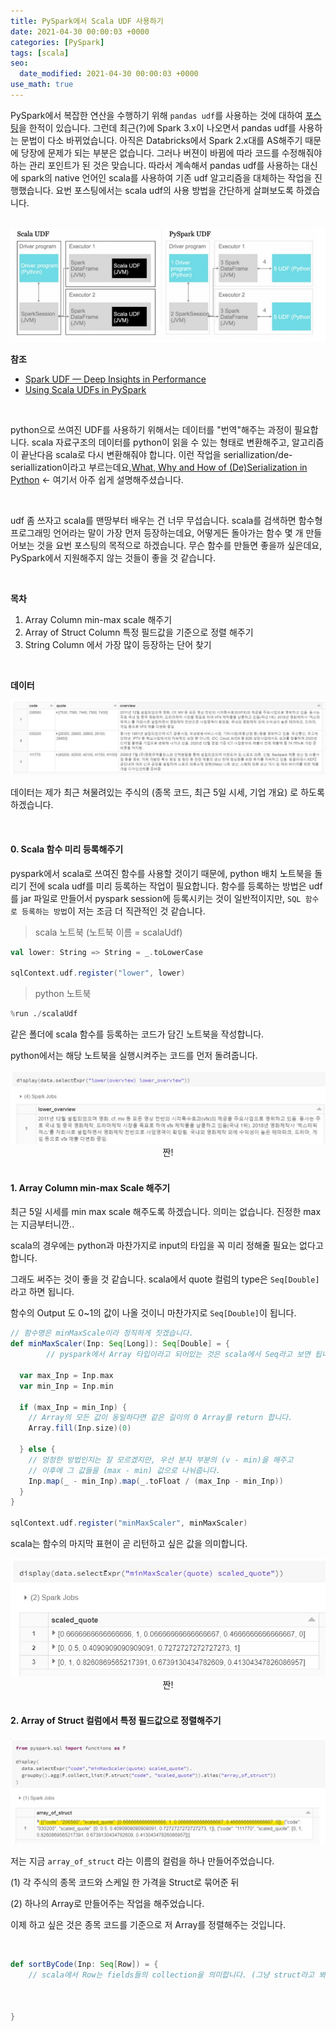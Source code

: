 ```yaml
---
title: PySpark에서 Scala UDF 사용하기
date: 2021-04-30 00:00:03 +0000
categories: [PySpark]
tags: [scala]
seo:
  date_modified: 2021-04-30 00:00:03 +0000
use_math: true
---
```




PySpark에서 복잡한 연산을 수행하기 위해 `pandas udf`를 사용하는 것에 대하여 [포스팅](https://chioni.github.io/posts/pandasudf/)을 한적이 있습니다. 그런데 최근(?)에 Spark 3.x이 나오면서 pandas udf를 사용하는 문법이 다소 바뀌었습니다. 아직은 Databricks에서 Spark 2.x대를 AS해주기 때문에 당장에 문제가 되는 부분은 없습니다. 그러나 버젼이 바뀜에 따라 코드를 수정해줘야하는 관리 포인트가 된 것은 맞습니다. 따라서 계속해서 pandas udf를 사용하는 대신에 spark의 native 언어인 scala를 사용하여 기존 udf 알고리즘을 대체하는 작업을 진행했습니다. 요번 포스팅에서는 scala udf의 사용 방법을 간단하게 살펴보도록 하겠습니다.  

<br/>

<img src="/assets/img/wt/scalaudf/scalaudf1.jpg">  

**참조**

- [Spark UDF — Deep Insights in Performance](https://medium.com/quantumblack/spark-udf-deep-insights-in-performance-f0a95a4d8c62)
- [Using Scala UDFs in PySpark](https://medium.com/wbaa/using-scala-udfs-in-pyspark-b70033dd69b9)  

<br/>

python으로 쓰여진 UDF를 사용하기 위해서는 데이터를 "번역"해주는 과정이 필요합니다. scala 자료구조의 데이터를 python이 읽을 수 있는 형태로 변환해주고, 알고리즘이 끝난다음 scala로 다시 변환해줘야 합니다. 이런 작업을 seriallization/de-seriallization이라고 부르는데요,[What, Why and How of (De)Serialization in Python](https://towardsdatascience.com/what-why-and-how-of-de-serialization-in-python-2d4c3b622f6b)  &#8592; 여기서 아주 쉽게 설명해주셨습니다.

<br/>

udf 좀 쓰자고 scala를 맨땅부터 배우는 건 너무 무섭습니다. scala를 검색하면 함수형 프로그래밍 언어라는 말이 가장 먼저 등장하는데요, 어떻게든 돌아가는 함수 몇 개 만들어보는 것을 요번 포스팅의 목적으로 하겠습니다. 무슨 함수를 만들면 좋을까 싶은데요, PySpark에서 지원해주지 않는 것들이 좋을 것 같습니다.  

<br/>

**목차**

1. Array Column min-max scale 해주기
2. Array of Struct Column 특정 필드값을 기준으로 정렬 해주기
3. String Column 에서 가장 많이 등장하는 단어 찾기  

<br/>

<b>데이터</b>

<img src="/assets/img/wt/scalaudf/scalaudf2.jpg">  

데이터는 제가 최근 쳐물려있는 주식의 (종목 코드, 최근 5일 시세, 기업 개요) 로 하도록 하겠습니다.  

<br/>

#### <b>0. Scala 함수 미리 등록해주기</b>  

pyspark에서 scala로 쓰여진 함수를 사용할 것이기 때문에, python 배치 노트북을 돌리기 전에 scala udf를 미리 등록하는 작업이 필요합니다. 함수를 등록하는 방법은 udf를 jar 파일로 만들어서 pyspark session에 등록시키는 것이 일반적이지만, `SQL 함수로 등록하는 방법`이 저는 조금 더 직관적인 것 같습니다.  

> scala 노트북 (노트북 이름 = scalaUdf)

```scala
val lower: String => String = _.toLowerCase

sqlContext.udf.register("lower", lower)
```

> python 노트북

```python
%run ./scalaUdf
```

같은 폴더에 scala 함수를 등록하는 코드가 담긴 노트북을 작성합니다.  

python에서는 해당 노트북을 실행시켜주는 코드를 먼저 돌려줍니다.

<img src="/assets/img/wt/scalaudf/scalaudf3.JPG">  

<center>짠!</center>
<br/>

#### <b>1. Array Column min-max Scale 해주기</b>  

최근 5일 시세를 min max scale 해주도록 하겠습니다. 의미는 없습니다. 진정한 max는 지금부터니깐..  

scala의 경우에는 python과 마찬가지로 input의 타입을 꼭 미리 정해줄 필요는 없다고 합니다.  

그래도 써주는 것이 좋을 것 같습니다. scala에서 quote 컬럼의 type은 `Seq[Double]`라고 하면 됩니다.  

함수의 Output 도 0~1의 값이 나올 것이니 마찬가지로 `Seq[Double]`이 됩니다.  

```scala
// 함수명은 minMaxScale이라 정직하게 짓겠습니다.
def minMaxScaler(Inp: Seq[Long]): Seq[Double] = {
  		// pyspark에서 Array 타입이라고 되어있는 것은 scala에서 Seq라고 보면 됩니다.  
  
  var max_Inp = Inp.max
  var min_Inp = Inp.min
  
  if (max_Inp = min_Inp) {
    // Array의 모든 값이 동일하다면 같은 길이의 0 Array를 return 합니다.
    Array.fill(Inp.size)(0)
    
  } else {
    // 멍청한 방법인지는 잘 모르겠지만, 우선 분자 부분의 (v - min)을 해주고
    // 이후에 그 값들을 (max - min) 값으로 나눠줍니다. 
    Inp.map(_ - min_Inp).map(_.toFloat / (max_Inp - min_Inp))
  }
}

sqlContext.udf.register("minMaxScaler", minMaxScaler)
```

scala는 함수의 마지막 표현이 곧 리턴하고 싶은 값을 의미합니다.  

<img src="/assets/img/wt/scalaudf/scalaudf4.jpg">  

<center>짠!</center>

<br/>

#### <b>2. Array of Struct 컬럼에서 특정 필드값으로 정렬해주기</b>  

<img src="/assets/img/wt/scalaudf/scalaudf5.jpg">  

저는 지금 `array_of_struct` 라는 이름의 컬럼을 하나 만들어주었습니다.  

(1) 각 주식의 종목 코드와 스케일 한 가격을 Struct로 묶어준 뒤  

(2) 하나의 Array로 만들어주는 작업을 해주었습니다.  

이제 하고 싶은 것은 종목 코드를 기준으로 저 Array를 정렬해주는 것입니다.  

<br/>

```scala
def sortByCode(Inp: Seq[Row]) = {
    // scala에서 Row는 fields들의 collection을 의미합니다. (그냥 struct라고 봐도 될까?)
    
    
    
}
```


